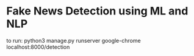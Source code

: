 # Fake News Detection using ML and NLP


to run:
    python3 manage.py runserver
    google-chrome localhost:8000/detection
